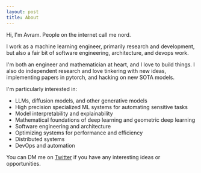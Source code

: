 ```yaml
---
layout: post
title: About
---
```


Hi, I'm Avram. People on the internet call me nord.

I work as a machine learning engineer, primarily research and development, but also a fair bit of software engineering, architecture, and devops work. 

I'm both an engineer and mathematician at heart, and I love to build things. I also do independent research and love tinkering with new ideas, implementing papers in pytorch, and hacking on new SOTA models.

I'm particularly interested in:

- LLMs, diffusion models, and other generative models
- High precision specialized ML systems for automating sensitive tasks
- Model interpretability and explainability
- Mathematical foundations of deep learning and geometric deep learning
- Software engineering and architecture
- Optimizing systems for performance and efficiency
- Distributed systems
- DevOps and automation

You can DM me on [Twitter](https://twitter.com/avramdjo) if you have any interesting ideas or opportunities.
